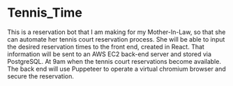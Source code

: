 # Tennis_Time

This is a reservation bot that I am making for my Mother-In-Law, so that she can automate her tennis court reservation process. She will be able to input the desired reservation times to the front end, created in React. That information will be sent to an AWS EC2 back-end server and stored via PostgreSQL. At 9am when the tennis court reservations become available. The back end will use Puppeteer to operate a virtual chromium browser and secure the reservation. 
